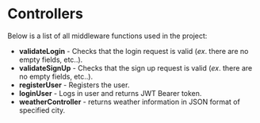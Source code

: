 # Controllers 
Below is a list of all middleware functions used in the project:
* **validateLogin** - Checks that the login request is valid (_ex_. there are no empty fields, etc..).
* **validateSignUp** - Checks that the sign up request is valid (_ex_. there are no empty fields, etc..).
* **registerUser** - Registers the user.
* **loginUser** - Logs in user and returns JWT Bearer token.
* **weatherController** - returns weather information in JSON format of specified city.